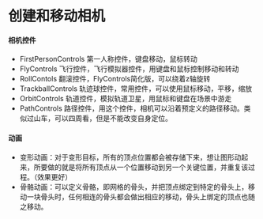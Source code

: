 # 创建和移动相机

#### 相机控件
+ FirstPersonControls 第一人称控件，键盘移动，鼠标转动
+ FlyControls 飞行控件，飞行模拟器控件，用键盘和鼠标控制移动和转动
+ RollContols 翻滚控件，FlyControls简化版，可以绕着z轴旋转
+ TrackballControls 轨迹球控件，常用控件，可以使用鼠标移动，平移，缩放
+ OrbitControls 轨道控件，模拟轨道卫星，用鼠标和键盘在场景中游走
+ PathControls 路径控件，用这个控件，相机可以沿着预定义的路径移动。类似过山车，可以四周看，但是不能改变自身定位。

#### 动画
+ 变形动画：对于变形目标，所有的顶点位置都会被存储下来，想让图形动起来，所要做的就是将所有顶点从一个位置移动到另一个关键位置，并重复该过程。（效果更好）
+ 骨骼动画：可以定义骨骼，即网格的骨头，并把顶点绑定到特定的骨头上，移动一块骨头时，任何相连的骨头都会做出相应的移动，骨头上绑定的顶点也随之移动。

